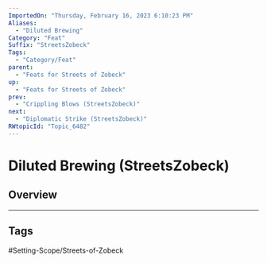 ```yaml
---
ImportedOn: "Thursday, February 16, 2023 6:10:23 PM"
Aliases:
  - "Diluted Brewing"
Category: "Feat"
Suffix: "StreetsZobeck"
Tags:
  - "Category/Feat"
parent:
  - "Feats for Streets of Zobeck"
up:
  - "Feats for Streets of Zobeck"
prev:
  - "Crippling Blows (StreetsZobeck)"
next:
  - "Diplomatic Strike (StreetsZobeck)"
RWtopicId: "Topic_6482"
---
```

# Diluted Brewing (StreetsZobeck)
## Overview

---
## Tags
#Setting-Scope/Streets-of-Zobeck

